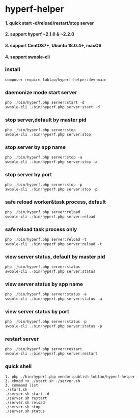 # hyperf-helper
#### 1. quick start -d/reload/restart/stop server
#### 2. support hyperf ~2.1.0 & ~2.2.0
#### 3. support CentOS7+, Ubuntu 18.0.4+, macOS
#### 4. support swoole-cli
### install
```bash
composer require lobtao/hyperf-helper:dev-main
```
### daemonize mode start server
```php
php ./bin/hyperf.php server:start -d
swoole-cli ./bin/hyperf.php server:start -d
```
### stop server,default by master pid
```php
php ./bin/hyperf.php server:stop
swoole-cli ./bin/hyperf.php server:stop
```
### stop server by app name
```php
php ./bin/hyperf.php server:stop -a
swoole-cli ./bin/hyperf.php server:stop -a
```
### stop server by port
```php
php ./bin/hyperf.php server:stop -p
swoole-cli ./bin/hyperf.php server:stop -p
```
### safe reload worker&task process, default
```php
php ./bin/hyperf.php server:reload
swoole-cli ./bin/hyperf.php server:reload
```
### safe reload task process only
```php
php ./bin/hyperf.php server:reload -t
swoole-cli ./bin/hyperf.php server:reload -t
```
### view server status, default by master pid
```php
php ./bin/hyperf.php server:status
swoole-cli ./bin/hyperf.php server:status
```
### view server status by app name
```php
php ./bin/hyperf.php server:status -a
swoole-cli ./bin/hyperf.php server:status -a
```
### view server status by port
```php
php ./bin/hyperf.php server:status -p
swoole-cli ./bin/hyperf.php server:status -p
```
### restart server
```php
php ./bin/hyperf.php server:restart
swoole-cli ./bin/hyperf.php server:restart
```
### quick shell
```shell
1. php ./bin/hyperf.php vendor:publish lobtao/hyperf-helper
2. chmod +x ./start.sh ./server.sh
3. command list
./start.sh
./server.sh start -d
./server.sh restart
./server.sh reload
./server.sh stop
./server.sh status
```